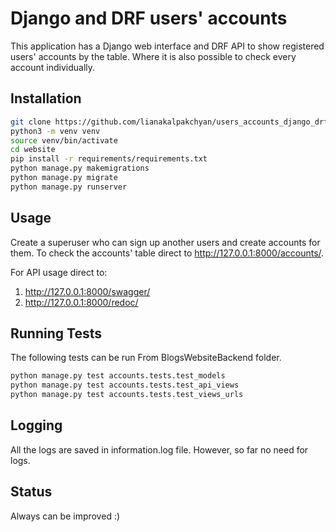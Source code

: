 # Django and DRF users' accounts

This application has a Django web interface and DRF API to show registered users' accounts by the table. Where it is also possible to check every account individually.
## Installation


```bash
git clone https://github.com/lianakalpakchyan/users_accounts_django_drf.git
python3 -m venv venv
source venv/bin/activate
cd website
pip install -r requirements/requirements.txt
python manage.py makemigrations
python manage.py migrate
python manage.py runserver
```

## Usage
Create a superuser who can sign up another users and create accounts for them.
To check the accounts' table direct to http://127.0.0.1:8000/accounts/.

For API usage direct to:
1. http://127.0.0.1:8000/swagger/
2. http://127.0.0.1:8000/redoc/


## Running Tests
The following tests can be run From BlogsWebsiteBackend folder.

```bash
python manage.py test accounts.tests.test_models
python manage.py test accounts.tests.test_api_views
python manage.py test accounts.tests.test_views_urls
```


## Logging

All the logs are saved in information.log file. However, so far no need for logs.

## Status
Always can be improved :)
